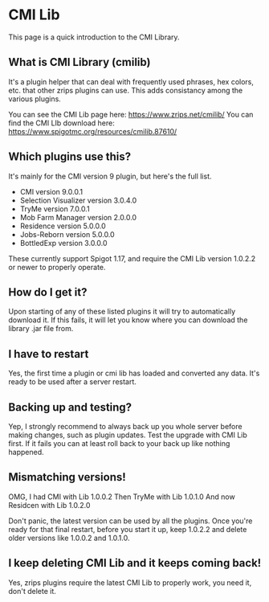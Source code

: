 # CMI Lib

This page is a quick introduction to the CMI Library. 

## What is CMI Library (cmilib)

It's a plugin helper that can deal with frequently used phrases, hex colors, etc. that other zrips plugins can use. This adds consistancy among the various plugins.

You can see the CMI Lib page here: <https://www.zrips.net/cmilib/>
You can find the CMI LIb download here: <https://www.spigotmc.org/resources/cmilib.87610/>

## Which plugins use this?

It's mainly for the CMI version 9 plugin, but here's the full list.

- CMI version 9.0.0.1
- Selection Visualizer version 3.0.4.0
- TryMe version 7.0.0.1
- Mob Farm Manager version 2.0.0.0
- Residence version 5.0.0.0
- Jobs-Reborn version 5.0.0.0
- BottledExp version 3.0.0.0

These currently support Spigot 1.17, and require the CMI Lib version 1.0.2.2 or newer to properly operate.

## How do I get it?

Upon starting of any of these listed plugins it will try to automatically download it. If this fails, it will let you know where you can download the library .jar file from.

## I have to restart

Yes, the first time a plugin or cmi lib has loaded and converted any data. It's ready to be used after a server restart.

## Backing up and testing?

Yep, I strongly recommend to always back up you whole server before making changes, such as plugin updates. Test the upgrade with CMI Lib first. If it fails you can at least roll back to your back up like nothing happened.

## Mismatching versions!

OMG, I had CMI with Lib 1.0.0.2
Then TryMe with Lib 1.0.1.0
And now Residcen with Lib 1.0.2.0

Don't panic, the latest version can be used by all the plugins. Once you're ready for that final restart, before you start it up, keep 1.0.2.2 and delete older versions like 1.0.0.2 and 1.0.1.0.

## I keep deleting CMI Lib and it keeps coming back!

Yes, zrips plugins require the latest CMI Lib to properly work, you need it, don't delete it.
